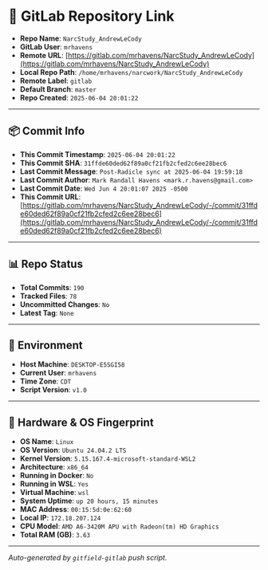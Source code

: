 # 🔗 GitLab Repository Link

- **Repo Name**: `NarcStudy_AndrewLeCody`
- **GitLab User**: `mrhavens`
- **Remote URL**: [https://gitlab.com/mrhavens/NarcStudy_AndrewLeCody](https://gitlab.com/mrhavens/NarcStudy_AndrewLeCody)
- **Local Repo Path**: `/home/mrhavens/narcwork/NarcStudy_AndrewLeCody`
- **Remote Label**: `gitlab`
- **Default Branch**: `master`
- **Repo Created**: `2025-06-04 20:01:22`

---

## 📦 Commit Info

- **This Commit Timestamp**: `2025-06-04 20:01:22`
- **This Commit SHA**: `31ffde60ded62f89a0cf21fb2cfed2c6ee28bec6`
- **Last Commit Message**: `Post-Radicle sync at 2025-06-04 19:59:18`
- **Last Commit Author**: `Mark Randall Havens <mark.r.havens@gmail.com>`
- **Last Commit Date**: `Wed Jun 4 20:01:07 2025 -0500`
- **This Commit URL**: [https://gitlab.com/mrhavens/NarcStudy_AndrewLeCody/-/commit/31ffde60ded62f89a0cf21fb2cfed2c6ee28bec6](https://gitlab.com/mrhavens/NarcStudy_AndrewLeCody/-/commit/31ffde60ded62f89a0cf21fb2cfed2c6ee28bec6)

---

## 📊 Repo Status

- **Total Commits**: `190`
- **Tracked Files**: `78`
- **Uncommitted Changes**: `No`
- **Latest Tag**: `None`

---

## 🧽 Environment

- **Host Machine**: `DESKTOP-E5SGI58`
- **Current User**: `mrhavens`
- **Time Zone**: `CDT`
- **Script Version**: `v1.0`

---

## 🧬 Hardware & OS Fingerprint

- **OS Name**: `Linux`
- **OS Version**: `Ubuntu 24.04.2 LTS`
- **Kernel Version**: `5.15.167.4-microsoft-standard-WSL2`
- **Architecture**: `x86_64`
- **Running in Docker**: `No`
- **Running in WSL**: `Yes`
- **Virtual Machine**: `wsl`
- **System Uptime**: `up 20 hours, 15 minutes`
- **MAC Address**: `00:15:5d:0e:62:60`
- **Local IP**: `172.18.207.124`
- **CPU Model**: `AMD A6-3420M APU with Radeon(tm) HD Graphics`
- **Total RAM (GB)**: `3.63`

---

_Auto-generated by `gitfield-gitlab` push script._
